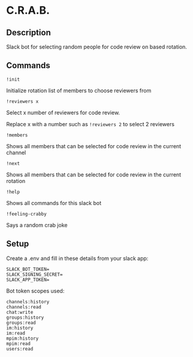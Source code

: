 # C.R.A.B.

## Description

Slack bot for selecting random people for code review on based rotation.

## Commands

`!init`

Initialize rotation list of members to choose reviewers from

`!reviewers x`

Select x number of reviewers for code review.

Replace x with a number such as `!reviewers 2` to select 2 reviewers

`!members`

Shows all members that can be selected for code review in the current channel

`!next`

Shows all members that can be selected for code review in the current rotation

`!help`

Shows all commands for this slack bot

`!feeling-crabby`

Says a random crab joke


## Setup

Create a .env and fill in these details from your slack app:

```
SLACK_BOT_TOKEN=
SLACK_SIGNING_SECRET=
SLACK_APP_TOKEN=
```

Bot token scopes used:
```
channels:history
channels:read
chat:write
groups:history
groups:read
im:history
im:read
mpim:history
mpim:read
users:read
```

